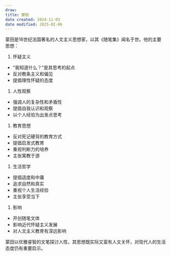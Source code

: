 ```yaml
---
draw:
title: 蒙田
date created: 2024-11-03
date modified: 2025-02-06
---
```


蒙田是16世纪法国著名的人文主义思想家，以其《随笔集》闻名于世。他的主要思想：

1. 怀疑主义
- "我知道什么？"是其思考的起点
- 反对教条主义和偏见
- 提倡理性怀疑的态度

1. 人性观察
- 强调人的复杂性和矛盾性
- 提倡自我认识和观察
- 以个人经验为出发点思考

1. 教育思想
- 反对死记硬背的教育方式
- 提倡启发式教育
- 重视判断力的培养
- 主张寓教于游

1. 生活哲学
- 提倡适度和中庸
- 追求自然和真实
- 重视个人生活经验
- 主张享受当下

1. 影响
- 开创随笔文体
- 影响近代怀疑主义发展
- 对人文主义教育有深远影响

蒙田以优雅睿智的文笔探讨人性，其思想既实际又富有人文关怀，对现代人的生活态度仍有重要启示。
